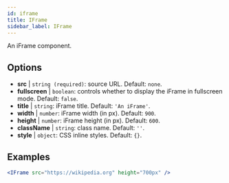```yaml
---
id: iframe 
title: IFrame
sidebar_label: IFrame
---
```


An iFrame component.

## Options

* __src__ | `string (required)`: source URL. Default: `none`.
* __fullscreen__ | `boolean`: controls whether to display the iFrame in fullscreen mode. Default: `false`.
* __title__ | `string`: iFrame title. Default: `'An iFrame'`.
* __width__ | `number`: iFrame width (in px). Default: `900`.
* __height__ | `number`: iFrame height (in px). Default: `600`.
* __className__ | `string`: class name. Default: `''`.
* __style__ | `object`: CSS inline styles. Default: `{}`.


## Examples

```jsx live
<IFrame src="https://wikipedia.org" height="700px" />
``` 

